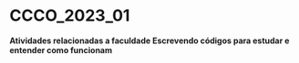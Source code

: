 # CCCO_2023_01
<b>Atividades relacionadas a faculdade<b>
  Escrevendo códigos para estudar e entender como funcionam
